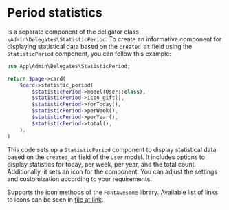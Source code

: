 # Period statistics

Is a separate component of the deligator class `\Admin\Delegates\StatisticPeriod`. To create an informative component for displaying statistical data based on the `created_at` field using the `StatisticPeriod` component, you can follow this example:
```php
use App\Admin\Delegates\StatisticPeriod;

return $page->card(
	$card->statistic_period(
		$statisticPeriod->model(User::class),
		$statisticPeriod->icon_gift(),
		$statisticPeriod->forToday(),
		$statisticPeriod->perWeek(),
		$statisticPeriod->perYear(),
		$statisticPeriod->total(),
	),
)
```
This code sets up a `StatisticPeriod` component to display statistical data based on the `created_at` field of the `User` model. It includes options to display statistics for today, per week, per year, and the total count. Additionally, it sets an icon for the component. You can adjust the settings and customization according to your requirements.


Supports the icon methods of the `FontAwesome` library. Available list of links to icons can be seen in [file at link](https://github.com/bfg-s/admin/blob/master/src/Traits/FontAwesome.php).
